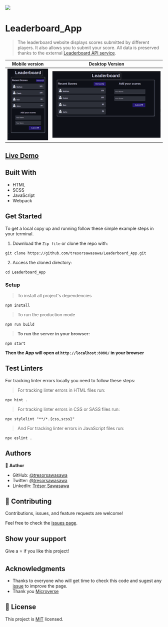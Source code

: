 ![](https://img.shields.io/badge/Microverse-blueviolet)

# Leaderboard_App

> The leaderboard website displays scores submitted by different players. It also allows you to submit your score. All data is preserved thanks to the external [Leaderboard API service](https://www.notion.so/Leaderboard-API-service-24c0c3c116974ac49488d4eb0267ade3).

| Mobile version                                           | Desktop Version                                           |
| -------------------------------------------------------- | --------------------------------------------------------- |
| ![Mobile_screenshot](./src/images/mobile_screenshot.png) | ![Desktop_screenshot](./src/images/desktop_screeshot.png) |

## [Live Demo](https://tresorsawasawa.github.io/Leaderboard_App/dist)

## Built With

- HTML
- SCSS
- JavaScript
- Webpack

## Get Started

To get a local copy up and running follow these simple example steps in your terminal.

1. Download the `Zip file` or clone the repo with:
```
git clone https://github.com/tresorsawasawa/Leaderboard_App.git
```
2. Access the cloned directory:
```
cd Leaderboard_App
```

### Setup

> To install all project's dependencies
```
npm install
```
> To run the production mode
```
npm run build
```
> **To run the server in your browser:**
```
npm start
``` 
**Then the App will open at `http://localhost:8080/` in your browser**

## Test Linters

For tracking linter errors locally you need to follow these steps:

> For tracking linter errors in HTML files run:

```
npx hint .
```

> For tracking linter errors in CSS or SASS files run:

```
npx stylelint "**/*.{css,scss}"
```

> And For tracking linter errors in JavaScript files run:

```
npx eslint .
```

## Authors

👤 **Author**

- GitHub: [@tresorsawasawa](https://github.com/tresorsawasawa)
- Twitter: [@tresorsawasawa](https://twitter.com/TresorSawasawa)
- LinkedIn: [Trésor Sawasawa](https://www.linkedin.com/in/tresor-sawasawa/)

## 🤝 Contributing

Contributions, issues, and feature requests are welcome!

Feel free to check the [issues page](https://github.com/tresorsawasawa/Leaderboard_App/issues).

## Show your support

Give a ⭐️ if you like this project!

## Acknowledgments

- Thanks to everyone who will get time to check this code and sugest any [issue](https://github.com/tresorsawasawa/Leaderboard_App/issues) to improve the page.
- Thank you [Microverse](https://www.microverse.org/)

## 📝 License

This project is [MIT](./MIT.md) licensed.
